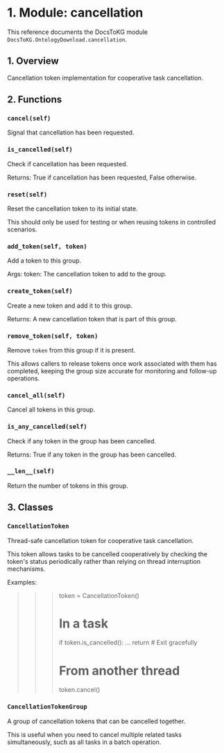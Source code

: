 # 1. Module: cancellation

This reference documents the DocsToKG module ``DocsToKG.OntologyDownload.cancellation``.

## 1. Overview

Cancellation token implementation for cooperative task cancellation.

## 2. Functions

### `cancel(self)`

Signal that cancellation has been requested.

### `is_cancelled(self)`

Check if cancellation has been requested.

Returns:
True if cancellation has been requested, False otherwise.

### `reset(self)`

Reset the cancellation token to its initial state.

This should only be used for testing or when reusing tokens
in controlled scenarios.

### `add_token(self, token)`

Add a token to this group.

Args:
token: The cancellation token to add to the group.

### `create_token(self)`

Create a new token and add it to this group.

Returns:
A new cancellation token that is part of this group.

### `remove_token(self, token)`

Remove ``token`` from this group if it is present.

This allows callers to release tokens once work associated with them
has completed, keeping the group size accurate for monitoring and
follow-up operations.

### `cancel_all(self)`

Cancel all tokens in this group.

### `is_any_cancelled(self)`

Check if any token in the group has been cancelled.

Returns:
True if any token in the group has been cancelled.

### `__len__(self)`

Return the number of tokens in this group.

## 3. Classes

### `CancellationToken`

Thread-safe cancellation token for cooperative task cancellation.

This token allows tasks to be cancelled cooperatively by checking
the token's status periodically rather than relying on thread
interruption mechanisms.

Examples:
>>> token = CancellationToken()
>>> # In a task
>>> if token.is_cancelled():
...     return  # Exit gracefully
>>> # From another thread
>>> token.cancel()

### `CancellationTokenGroup`

A group of cancellation tokens that can be cancelled together.

This is useful when you need to cancel multiple related tasks
simultaneously, such as all tasks in a batch operation.
